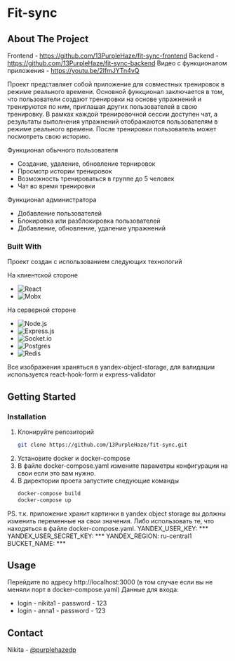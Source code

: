 # Fit-sync

## About The Project

Frontend - https://github.com/13PurpleHaze/fit-sync-frontend
Backend - https://github.com/13PurpleHaze/fit-sync-backend
Видео с функционалом приложения - https://youtu.be/2lfmJYTn4vQ


Проект представляет собой приложение для совместных тренировок в режиме реального времени. Основной функционал заключается в том, что пользователи создают тренировки на основе упражнений и тренируются по ним, приглашая других пользователей в свою тренировку. В рамках каждой тренировочной сессии доступен чат, а результаты выполнения упражнений отображаются пользователям в режиме реального времени. После тренировки пользователь может посмотреть свою историю.

Функционал обычного пользователя
* Создание, удаление, обновление тернировок
* Просмотр истории тренировок
* Возможность тренироваться в группе до 5 человек
* Чат во время тренировки


Функционал администратора
* Добавление пользователей
* Блокировка или разблокировка пользователей
* Добавление, обновление, удаление упражнений


### Built With

Проект создан с использованием следующих технологий

На клиентской стороне
* ![React](https://img.shields.io/badge/react-%2320232a.svg?style=for-the-badge&logo=react&logoColor=%2361DAFB)
* ![Mobx](https://camo.githubusercontent.com/1705f2440ee444c8b69a7c7b72ab06f83afc6ccf09e61ed0e47a91bef0bb20a6/68747470733a2f2f696d672e736869656c64732e696f2f7374617469632f76313f7374796c653d666f722d7468652d6261646765266d6573736167653d4d6f625826636f6c6f723d323232323232266c6f676f3d4d6f6258266c6f676f436f6c6f723d464639393535266c6162656c3d)

На серверной стороне
* ![Node.js](https://img.shields.io/badge/Node.js-43853D?style=for-the-badge&logo=node.js&logoColor=white)
* ![Express.js](https://img.shields.io/badge/Express.*js-404D59?style=for-the-badge)
* ![Socket.io](https://img.shields.io/badge/Socket.io-black?style=for-the-badge&logo=socket.io&badgeColor=010101)
* ![Postgres](https://img.shields.io/badge/postgres-%23316192.svg?style=for-the-badge&logo=postgresql&logoColor=white)
* ![Redis](https://img.shields.io/badge/redis-222222.svg?style=for-the-badge&logo=redis&logoColor=red)

Все изображения храняться в yandex-object-storage, для валидации используется react-hook-form и express-validator


## Getting Started

### Installation

1. Клонируйте репозиторий
   ```sh
   git clone https://github.com/13PurpleHaze/fit-sync.git
   ```
2. Установите docker и docker-compose
3. В файле docker-compose.yaml измените параметры конфигурации на свои если это вам нужно.
4. В директории проета запустите следующие команды
    ```sh
    docker-compose build
    docker-compose up
    ```
PS. т.к. приложение хранит картинки в yandex object storage вы должны изменить переменные на свои значения. Либо использовать те, что находяться в файле docker-compose.yaml.
  YANDEX_USER_KEY: ***
  YANDEX_USER_SECRET_KEY: ***
  YANDEX_REGION: ru-central1
  BUCKET_NAME: ***


## Usage

Перейдите по адресу http://localhost:3000 (в том случае если вы не меняли порт в docker-compose.yaml)
Данные для входа:
 * login - nikita1 - password - 123
 * login - anna1 - password - 123


## Contact

Nikita - [@purplehazedp](https://t.me/purplehazedp)